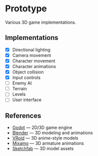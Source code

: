 # Prototype

Various 3D game implementations.

## Implementations

- [x] Directional lighting
- [x] Camera movement
- [x] Character movement
- [x] Character animations
- [x] Object collision
- [x] Input controls
- [ ] Enemy AI
- [ ] Terrain
- [ ] Levels
- [ ] User interface

## References

- [Godot](https://godotengine.org) — 2D/3D game engine
- [Blender](https://www.blender.org) — 3D modeling and animations
- [VRoid](https://vroid.com/en/studio) — 3D anime-style models
- [Mixamo](https://www.mixamo.com) — 3D armature animations
- [Sketchfab](https://sketchfab.com) — 3D model assets
